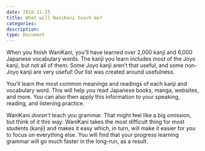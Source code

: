 ```yaml
---
date: 2018-11-25
title: What will WaniKani teach me?
categories:
description:
type: Document
---
```

When you finish WaniKani, you'll have learned over 2,000 kanji and 6,000 Japanese vocabulary words. The kanji you learn includes most of the Joyo kanji, but not all of them. Some Joyo kanji aren’t that useful, and some non-Joyo kanji are very useful! Our list was created around usefulness.

You'll learn the most common meanings and readings of each kanji and vocabulary word. This will help you read Japanese books, manga, websites, and more. You can also then apply this information to your speaking, reading, and listening practice.

WaniKani _doesn't_ teach you grammar. That might feel like a big omission, but think of it this way: WaniKani takes the most difficult thing for most students (kanji) and makes it easy which, in turn, will make it easier for you to focus on everything else. You will find that your progress learning grammar will go much faster in the long-run, as a result.
